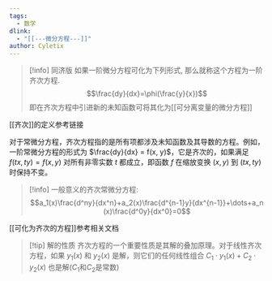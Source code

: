 ```yaml
---
tags:
  - 数学
dlink:
  - "[[---微分方程---]]"
author: Cyletix
---
```

>[!info] 同济版
如果一阶微分方程可化为下列形式, 那么就称这个方程为一阶齐次方程.
$$\frac{dy}{dx}=\phi(\frac{y}{x})$$
即在齐次方程中引进新的未知函数可将其化为[[可分离变量的微分方程]]

[[齐次]]的定义参考链接

对于常微分方程，齐次方程指的是所有项都涉及未知函数及其导数的方程。例如，一阶常微分方程的形式为 $\frac{dy}{dx} = f(x, y)$，它是齐次的，如果满足 $f(tx, ty) = f(x, y)$ 对所有非零实数 $t$ 都成立，即函数 $f$ 在缩放变换 $(x, y)$ 到 $(tx, ty)$ 时保持不变。


>[!info] 一般意义的齐次常微分方程:
$$a_1​(x)\frac{d^ny}{dx^n}​+a_2​(x)\frac{d^{n-1}y}{dx^{n-1}}​+\dots+a_n​(x)\frac{d^0y}{dx^0}=0$$

[[可化为齐次的方程]]参考相关文档

>[!tip] 解的性质
>齐次方程的一个重要性质是其解的叠加原理。对于线性齐次方程，如果 $y_1(x)$ 和 $y_2(x)$ 是解，则它们的任何线性组合 $C_1 \cdot y_1(x) + C_2 \cdot y_2(x)$ 也是解($C_1$和$C_2$是常数)
